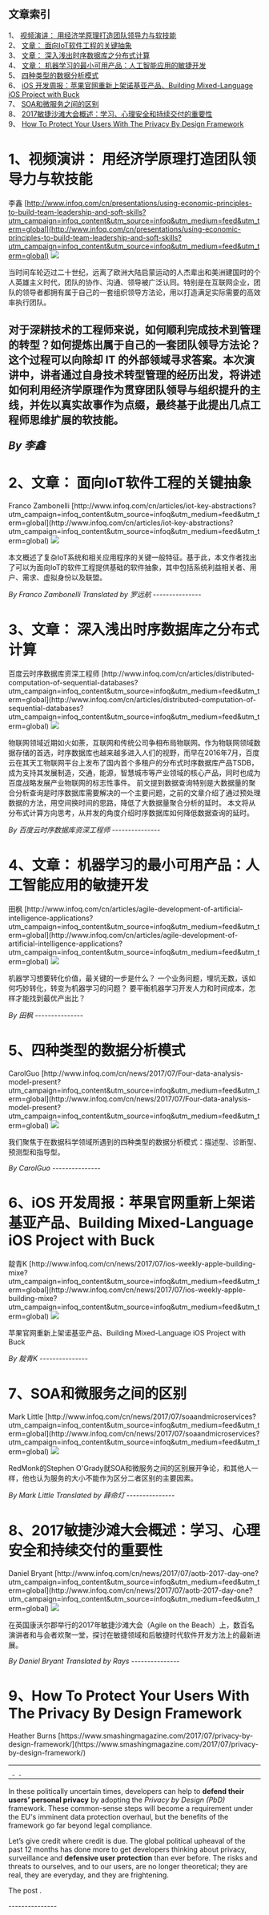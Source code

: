 ## 文章索引
1、 <a href="#1视频演讲-用经济学原理打造团队领导力与软技能" >视频演讲： 用经济学原理打造团队领导力与软技能</a><br/>
2、 <a href="#2文章-面向iot软件工程的关键抽象" >文章： 面向IoT软件工程的关键抽象</a><br/>
3、 <a href="#3文章-深入浅出时序数据库之分布式计算" >文章： 深入浅出时序数据库之分布式计算</a><br/>
4、 <a href="#4文章-机器学习的最小可用产品人工智能应用的敏捷开发" >文章： 机器学习的最小可用产品：人工智能应用的敏捷开发</a><br/>
5、 <a href="#5四种类型的数据分析模式" >四种类型的数据分析模式</a><br/>
6、 <a href="#6ios-开发周报苹果官网重新上架诺基亚产品building-mixed-language-ios-project-with-buck" >iOS 开发周报：苹果官网重新上架诺基亚产品、Building Mixed-Language iOS Project with Buck</a><br/>
7、 <a href="#7soa和微服务之间的区别" >SOA和微服务之间的区别</a><br/>
8、 <a href="#82017敏捷沙滩大会概述学习心理安全和持续交付的重要性" >2017敏捷沙滩大会概述：学习、心理安全和持续交付的重要性</a><br/>
9、 <a href="#9how-to-protect-your-users-with-the-privacy-by-design-framework" >How To Protect Your Users With The Privacy By Design Framework</a><br/><h1 id="#title_0" >1、视频演讲： 用经济学原理打造团队领导力与软技能</h1>
李鑫
[http://www.infoq.com/cn/presentations/using-economic-principles-to-build-team-leadership-and-soft-skills?utm_campaign=infoq_content&utm_source=infoq&utm_medium=feed&utm_term=global](http://www.infoq.com/cn/presentations/using-economic-principles-to-build-team-leadership-and-soft-skills?utm_campaign=infoq_content&utm_source=infoq&utm_medium=feed&utm_term=global)
<img src="http://www.infoq.com/resource/presentations/using-economic-principles-to-build-team-leadership-and-soft-skills/zh/mediumimage/lixin270.jpg"/><p>当时间车轮迈过二十世纪，远离了欧洲大陆启蒙运动的人杰辈出和美洲建国时的个人英雄主义时代，团队的协作、沟通、领导被广泛认同。特别是在互联网企业，团队的领导者都拥有属于自己的一套组织领导方法论，用以打造满足实际需要的高效率执行团队。
对于深耕技术的工程师来说，如何顺利完成技术到管理的转型？如何提炼出属于自己的一套团队领导方法论？这个过程可以向除却 IT 的外部领域寻求答案。本次演讲中，讲者通过自身技术转型管理的经历出发，将讲述如何利用经济学原理作为贯穿团队领导与组织提升的主线，并佐以真实故事作为点缀，最终基于此提出几点工程师思维扩展的软技能。</p> <i>By 李鑫</i>
---------------
<h1 id="#title_1" >2、文章： 面向IoT软件工程的关键抽象</h1>
Franco Zambonelli
[http://www.infoq.com/cn/articles/iot-key-abstractions?utm_campaign=infoq_content&utm_source=infoq&utm_medium=feed&utm_term=global](http://www.infoq.com/cn/articles/iot-key-abstractions?utm_campaign=infoq_content&utm_source=infoq&utm_medium=feed&utm_term=global)
<img src="http://www.infoq.com/resource/articles/iot-key-abstractions/zh/headerimage/GettyImages-507147232 header.jpg"/><p>本文概述了复杂IoT系统和相关应用程序的关键一般特征。基于此，本文作者找出了可以为面向IoT的软件工程提供基础的软件抽象，其中包括系统利益相关者、用户、需求、虚拟身份以及联盟。</p> <i>By Franco Zambonelli</i> <i> Translated by 罗远航</i>
---------------
<h1 id="#title_2" >3、文章： 深入浅出时序数据库之分布式计算</h1>
百度云时序数据库资深工程师
[http://www.infoq.com/cn/articles/distributed-computation-of-sequential-databases?utm_campaign=infoq_content&utm_source=infoq&utm_medium=feed&utm_term=global](http://www.infoq.com/cn/articles/distributed-computation-of-sequential-databases?utm_campaign=infoq_content&utm_source=infoq&utm_medium=feed&utm_term=global)
<img src="http://www.infoq.com/resource/articles/distributed-computation-of-sequential-databases/zh/smallimage/agile-logo (1).jpg"/><p>物联网领域近期如火如荼，互联网和传统公司争相布局物联网。作为物联网领域数据存储的首选，时序数据库也越来越多进入人们的视野，而早在2016年7月，百度云在其天工物联网平台上发布了国内首个多租户的分布式时序数据库产品TSDB，成为支持其发展制造，交通，能源，智慧城市等产业领域的核心产品，同时也成为百度战略发展产业物联网的标志性事件。 前文提到数据查询特别是大数据量的聚合分析查询是时序数据库需要解决的一个主要问题，之前的文章介绍了通过预处理数据的方法，用空间换时间的思路，降低了大数据量聚合分析的延时。 本文将从分布式计算方向思考，从并发的角度介绍时序数据库如何降低数据查询的延时。</p> <i>By 百度云时序数据库资深工程师</i>
---------------
<h1 id="#title_3" >4、文章： 机器学习的最小可用产品：人工智能应用的敏捷开发</h1>
田枫
[http://www.infoq.com/cn/articles/agile-development-of-artificial-intelligence-applications?utm_campaign=infoq_content&utm_source=infoq&utm_medium=feed&utm_term=global](http://www.infoq.com/cn/articles/agile-development-of-artificial-intelligence-applications?utm_campaign=infoq_content&utm_source=infoq&utm_medium=feed&utm_term=global)
<img src="http://www.infoq.com/resource/articles/agile-development-of-artificial-intelligence-applications/zh/smallimage/java-logo2.jpg"/><p>机器学习想要转化价值，最关键的一步是什么？ 一个业务问题，埋坑无数，该如何巧妙转化，转变为机器学习的问题？ 要平衡机器学习开发人力和时间成本，怎样才能找到最优产出比？</p> <i>By 田枫</i>
---------------
<h1 id="#title_4" >5、四种类型的数据分析模式</h1>
CarolGuo
[http://www.infoq.com/cn/news/2017/07/Four-data-analysis-model-present?utm_campaign=infoq_content&utm_source=infoq&utm_medium=feed&utm_term=global](http://www.infoq.com/cn/news/2017/07/Four-data-analysis-model-present?utm_campaign=infoq_content&utm_source=infoq&utm_medium=feed&utm_term=global)
<img src="http://www.infoq.com/styles/i/logo_bigger.jpg"/><p>我们聚焦于在数据科学领域所遇到的四种类型的数据分析模式：描述型、诊断型、预测型和指导型。</p> <i>By CarolGuo</i>
---------------
<h1 id="#title_5" >6、iOS 开发周报：苹果官网重新上架诺基亚产品、Building Mixed-Language iOS Project with Buck</h1>
靛青K
[http://www.infoq.com/cn/news/2017/07/ios-weekly-apple-building-mixe?utm_campaign=infoq_content&utm_source=infoq&utm_medium=feed&utm_term=global](http://www.infoq.com/cn/news/2017/07/ios-weekly-apple-building-mixe?utm_campaign=infoq_content&utm_source=infoq&utm_medium=feed&utm_term=global)
<img src="http://www.infoq.com/styles/i/logo_bigger.jpg"/><p>苹果官网重新上架诺基亚产品、Building Mixed-Language iOS Project with Buck</p> <i>By 靛青K</i>
---------------
<h1 id="#title_6" >7、SOA和微服务之间的区别</h1>
Mark Little
[http://www.infoq.com/cn/news/2017/07/soaandmicroservices?utm_campaign=infoq_content&utm_source=infoq&utm_medium=feed&utm_term=global](http://www.infoq.com/cn/news/2017/07/soaandmicroservices?utm_campaign=infoq_content&utm_source=infoq&utm_medium=feed&utm_term=global)
<img src="http://www.infoq.com/resource/news/2017/07/soaandmicroservices/zh/headerimage/GettyImages-514342911.jpg"/><p>RedMonk的Stephen O'Grady就SOA和微服务之间的区别展开争论，和其他人一样，他也认为服务的大小不能作为区分二者区别的主要因素。</p> <i>By Mark Little</i> <i> Translated by 薛命灯</i>
---------------
<h1 id="#title_7" >8、2017敏捷沙滩大会概述：学习、心理安全和持续交付的重要性</h1>
Daniel Bryant
[http://www.infoq.com/cn/news/2017/07/aotb-2017-day-one?utm_campaign=infoq_content&utm_source=infoq&utm_medium=feed&utm_term=global](http://www.infoq.com/cn/news/2017/07/aotb-2017-day-one?utm_campaign=infoq_content&utm_source=infoq&utm_medium=feed&utm_term=global)
<img src="http://www.infoq.com/styles/i/logo_bigger.jpg"/><p>在英国康沃尔郡举行的2017年敏捷沙滩大会（Agile on the Beach）上，数百名演讲者和与会者欢聚一堂，探讨在敏捷领域和后敏捷时代软件开发方法上的最新进展。</p> <i>By Daniel Bryant</i> <i> Translated by Rays</i>
---------------
<h1 id="#title_8" >9、How To Protect Your Users With The Privacy By Design Framework</h1>
Heather Burns
[https://www.smashingmagazine.com/2017/07/privacy-by-design-framework/](https://www.smashingmagazine.com/2017/07/privacy-by-design-framework/)
<table width="650">
	<tr>
		<td width="650">
			<div style="width:650px;">
				<img src="http://statisches.auslieferung.commindo-media-ressourcen.de/advertisement.gif" alt="" border="0"/>
				<br/>
				<a href="http://auslieferung.commindo-media-ressourcen.de/random.php?mode=target&collection=smashing-rss&position=1" target="_blank">
					<img src="http://auslieferung.commindo-media-ressourcen.de/random.php?mode=image&collection=smashing-rss&position=1" border="0" alt=""/>
				</a>
				&nbsp;
				<a href="http://auslieferung.commindo-media-ressourcen.de/random.php?mode=target&collection=smashing-rss&position=2" target="_blank">
					<img src="http://auslieferung.commindo-media-ressourcen.de/random.php?mode=image&collection=smashing-rss&position=2" border="0" alt=""/>
				</a>
				&nbsp;
				<a href="http://auslieferung.commindo-media-ressourcen.de/random.php?mode=target&collection=smashing-rss&position=3" target="_blank">
					<img src="http://auslieferung.commindo-media-ressourcen.de/random.php?mode=image&collection=smashing-rss&position=3" border="0" alt=""/>
				</a>
			</div>
		</td>
	</tr>
</table><p>In these politically uncertain times, developers can help to <strong>defend their users’ personal privacy</strong> by adopting the <em>Privacy by Design (PbD)</em> framework. These common-sense steps will become a requirement under the EU's imminent data protection overhaul, but the benefits of the framework go far beyond legal compliance.</p>

<figure></figure>

<p>Let’s give credit where credit is due. The global political upheaval of the past 12 months has done more to get developers thinking about privacy, surveillance and <strong>defensive user protection</strong> than ever before. The risks and threats to ourselves, and to our users, are no longer theoretical; they are real, they are everyday, and they are frightening.</p><p>The post .</p>
---------------